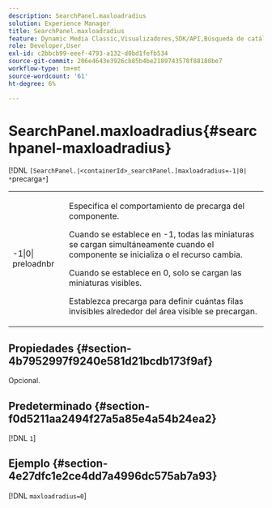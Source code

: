 ```yaml
---
description: SearchPanel.maxloadradius
solution: Experience Manager
title: SearchPanel.maxloadradius
feature: Dynamic Media Classic,Visualizadores,SDK/API,Búsqueda de catálogos electrónicos
role: Developer,User
exl-id: c2bbcb99-eeef-4793-a132-d0bd1fefb534
source-git-commit: 206e4643e3926cb85b4be2189743578f88180be7
workflow-type: tm+mt
source-wordcount: '61'
ht-degree: 6%

---
```


# SearchPanel.maxloadradius{#searchpanel-maxloadradius}

[!DNL `[SearchPanel.|<containerId>_searchPanel.]maxloadradius=-1|0| *`precarga`*`]

<table id="table_985ADD6C9BD04C629A84C9C625CCCFEB"> 
 <tbody> 
  <tr> 
   <td colname="col1"> <p><span class="codeph">-1|0|<span class="varname"> preloadnbr</span></span> </p> </td> 
   <td colname="col2"> <p>Especifica el comportamiento de precarga del componente. </p> <p>Cuando se establece en <span class="codeph"> -1</span>, todas las miniaturas se cargan simultáneamente cuando el componente se inicializa o el recurso cambia. </p> <p> Cuando se establece en <span class="codeph"> 0</span>, solo se cargan las miniaturas visibles. </p> <p>Establezca <span class="codeph"><span class="varname"> precarga</span></span> para definir cuántas filas invisibles alrededor del área visible se precargan. </p> </td> 
  </tr> 
 </tbody> 
</table>

## Propiedades {#section-4b7952997f9240e581d21bcdb173f9af}

Opcional.

## Predeterminado {#section-f0d5211aa2494f27a5a85e4a54b24ea2}

[!DNL `1`]

## Ejemplo {#section-4e27dfc1e2ce4dd7a4996dc575ab7a93}

[!DNL `maxloadradius=0`]
